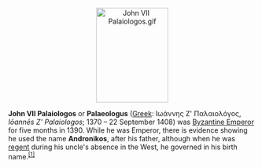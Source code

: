 <div class="photo" colspan="2" style="text-align: center; margin: 25px 0 10px;"><a class="image" href="https://en.wikipedia.org/wiki/File:John_VII_Palaiologos.gif"><img alt="John VII Palaiologos.gif" data-file-height="193" data-file-width="146" decoding="async" height="193" src="https://upload.wikimedia.org/wikipedia/commons/8/85/John_VII_Palaiologos.gif" width="146"/></a></div>

[comment]: # 'breakpoint'
<p><b>John VII Palaiologos</b> or <b>Palaeologus</b> (<a href="https://en.wikipedia.org/wiki/Greek_language" title="Greek language">Greek</a>: <span lang="el"><span lang="grc" title="Ancient Greek language text">Ιωάννης Ζ' Παλαιολόγος</span></span>, <i>Iōannēs Z' Palaiologos</i>; 1370 – 22 September 1408) was <a class="mw-redirect" href="https://en.wikipedia.org/wiki/Byzantine_Emperor" title="Byzantine Emperor">Byzantine Emperor</a> for five months in 1390. While he was Emperor, there is evidence showing he used the name <b>Andronikos</b>, after his father, although when he was <a href="https://en.wikipedia.org/wiki/Regent" title="Regent">regent</a> during his uncle's absence in the West, he governed in his birth name.<sup class="reference" id="cite_ref-1"><a href="#cite_note-1">[1]</a></sup>
</p>